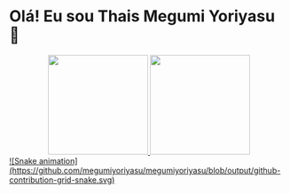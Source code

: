 # Olá! Eu sou Thais Megumi Yoriyasu 🐾

<div align="center">
  <a href="https://github.com/megumiyoriyasu">
  <img height="180em" src="https://github-readme-stats.vercel.app/api?username=megumiyoriyasu&show_icons=true&theme=dark&include_all_commits=true&count_private=true"/>
  <img height="180em" src="https://github-readme-stats.vercel.app/api/top-langs/?username=megumiyoriyasu&layout=compact&langs_count=7&theme=dark"/>
</div>
<div>
  ![Snake animation](https://github.com/megumiyoriyasu/megumiyoriyasu/blob/output/github-contribution-grid-snake.svg)
</div>
